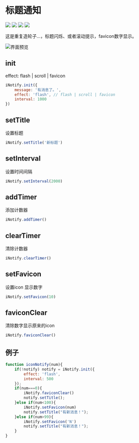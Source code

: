 # 标题通知

[![](https://img.shields.io/github/issues/jaywcjlove/iNotify.svg)](https://github.com/jaywcjlove/iNotify/issues) [![](https://img.shields.io/github/forks/jaywcjlove/iNotify.svg)](https://github.com/jaywcjlove/iNotify/network) [![](https://img.shields.io/github/stars/jaywcjlove/iNotify.svg)](https://github.com/jaywcjlove/iNotify/stargazers) [![](https://img.shields.io/github/release/jaywcjlove/iNotify.svg)](https://github.com/jaywcjlove/iNotify/releases)

这是重复造轮子...，标题闪烁、或者滚动提示，favicon数字显示。

![界面预览](https://github.com/jaywcjlove/iNotify/blob/master/iNotify.png?raw=true)


## init

effect: flash | scroll | favicon  

```js 
iNotify.init({
    message: '有消息了。',
    effect: 'flash', // flash | scroll | favicon
    interval: 1000
})
```

## setTitle
设置标题  

```js
iNotify.setTitle('新标题')
```

## setInterval
设置时间间隔  

```js
iNotify.setInterval(2000)
```
## addTimer
添加计数器

```js
iNotify.addTimer()
```
## clearTimer
清除计数器  

```js
iNotify.clearTimer()
```

## setFavicon
设置icon 显示数字

```js
iNotify.setFavicon(10)
```
## faviconClear
清除数字显示原来的icon

```js
iNotify.faviconClear()
```


## 例子

```js
function iconNotify(num){
    if(!notify) notify = iNotify.init({
        effect: 'flash',
        interval: 500
    });
    if(num===0){
        iNotify.faviconClear()
        notify.setTitle();
    }else if(num<100){
        iNotify.setFavicon(num)
        notify.setTitle("有新消息！");
    }else if(num>99){
        iNotify.setFavicon('N')
        notify.setTitle("有新消息！");
    }
}
```
